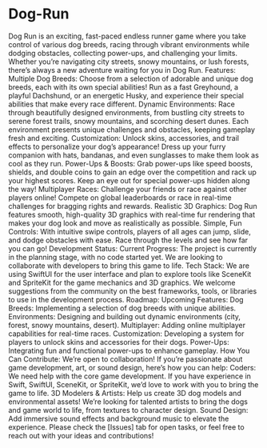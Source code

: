# Dog-Run
Dog Run is an exciting, fast-paced endless runner game where you take control of various dog breeds, racing through vibrant environments while dodging obstacles, collecting power-ups, and challenging your limits. Whether you’re navigating city streets, snowy mountains, or lush forests, there’s always a new adventure waiting for you in Dog Run.
Features:
Multiple Dog Breeds: Choose from a selection of adorable and unique dog breeds, each with its own special abilities! Run as a fast Greyhound, a playful Dachshund, or an energetic Husky, and experience their special abilities that make every race different.
Dynamic Environments: Race through beautifully designed environments, from bustling city streets to serene forest trails, snowy mountains, and scorching desert dunes. Each environment presents unique challenges and obstacles, keeping gameplay fresh and exciting.
Customization: Unlock skins, accessories, and trail effects to personalize your dog’s appearance! Dress up your furry companion with hats, bandanas, and even sunglasses to make them look as cool as they run.
Power-Ups & Boosts: Grab power-ups like speed boosts, shields, and double coins to gain an edge over the competition and rack up your highest scores. Keep an eye out for special power-ups hidden along the way!
Multiplayer Races: Challenge your friends or race against other players online! Compete on global leaderboards or race in real-time challenges for bragging rights and rewards.
Realistic 3D Graphics: Dog Run features smooth, high-quality 3D graphics with real-time fur rendering that makes your dog look and move as realistically as possible.
Simple, Fun Controls: With intuitive swipe controls, players of all ages can jump, slide, and dodge obstacles with ease. Race through the levels and see how far you can go!
Development Status:
Current Progress: The project is currently in the planning stage, with no code started yet. We are looking to collaborate with developers to bring this game to life.
Tech Stack: We are using SwiftUI for the user interface and plan to explore tools like SceneKit and SpriteKit for the game mechanics and 3D graphics. We welcome suggestions from the community on the best frameworks, tools, or libraries to use in the development process.
Roadmap:
Upcoming Features:
Dog Breeds: Implementing a selection of dog breeds with unique abilities.
Environments: Designing and building out dynamic environments (city, forest, snowy mountains, desert).
Multiplayer: Adding online multiplayer capabilities for real-time races.
Customization: Developing a system for players to unlock skins and accessories for their dogs.
Power-Ups: Integrating fun and functional power-ups to enhance gameplay.
How You Can Contribute:
We’re open to collaboration! If you’re passionate about game development, art, or sound design, here’s how you can help:
Coders: We need help with the core game development. If you have experience in Swift, SwiftUI, SceneKit, or SpriteKit, we’d love to work with you to bring the game to life.
3D Modelers & Artists: Help us create 3D dog models and environmental assets! We’re looking for talented artists to bring the dogs and game world to life, from textures to character design.
Sound Design: Add immersive sound effects and background music to elevate the experience.
Please check the [Issues] tab for open tasks, or feel free to reach out with your ideas and contributions!
